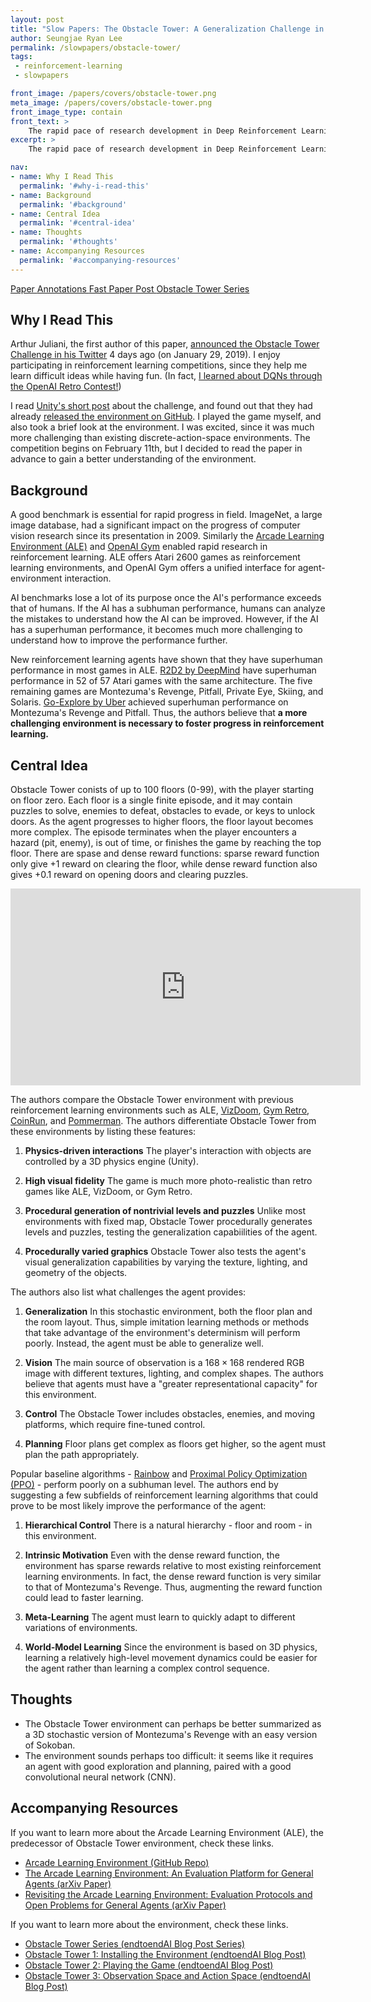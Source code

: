 ```yaml
---
layout: post
title: "Slow Papers: The Obstacle Tower: A Generalization Challenge in Vision, Control, and Planning (Juliani et al., 2019)"
author: Seungjae Ryan Lee
permalink: /slowpapers/obstacle-tower/
tags:
 - reinforcement-learning
 - slowpapers

front_image: /papers/covers/obstacle-tower.png
meta_image: /papers/covers/obstacle-tower.png
front_image_type: contain
front_text: >
    The rapid pace of research development in Deep Reinforcement Learning has been driven by the presence of fast and challenging simulation environments. These environments often take the form of video games, such as the Atari games provided in the Arcade Learning Environment (ALE). In the past year, however, significant progress has been made in achieving superhuman performance on even the most difficult and heavily studied game in the ALE: Montezumas Revenge. We propose a new benchmark environment, Obstacle Tower: a high visual fidelity, 3D, 3rd person, procedurally generated environment. An agent in the Obstacle Tower must learn to solve both low level control and high-level planning problems in tandem learning from pixels and a sparse reward signal in order to make it as high as possible up the tower. In this paper we outline the environment and provide a set of initial baseline results using current state of the art Deep RL methods as well as human players. In all cases these algorithms fail to produce agents capable of performing anywhere near human level on a set of evaluations designed to test both memorization and generalization ability. As such, we believe that the Obstacle Tower has the potential to serve as a helpful Deep RL benchmark now and into the future.
excerpt: >
    The rapid pace of research development in Deep Reinforcement Learning has been driven by the presence of fast and challenging simulation environments. These environments often take the form of video games, such as the Atari games provided in the Arcade Learning Environment (ALE). In the past year, however, significant progress has been made in achieving superhuman performance on even the most difficult and heavily studied game in the ALE: Montezumas Revenge. We propose a new benchmark environment, Obstacle Tower: a high visual fidelity, 3D, 3rd person, procedurally generated environment. An agent in the Obstacle Tower must learn to solve both low level control and high-level planning problems in tandem learning from pixels and a sparse reward signal in order to make it as high as possible up the tower. In this paper we outline the environment and provide a set of initial baseline results using current state of the art Deep RL methods as well as human players. In all cases these algorithms fail to produce agents capable of performing anywhere near human level on a set of evaluations designed to test both memorization and generalization ability. As such, we believe that the Obstacle Tower has the potential to serve as a helpful Deep RL benchmark now and into the future.

nav:
- name: Why I Read This
  permalink: '#why-i-read-this'
- name: Background
  permalink: '#background'
- name: Central Idea
  permalink: '#central-idea'
- name: Thoughts
  permalink: '#thoughts'
- name: Accompanying Resources
  permalink: '#accompanying-resources'
---
```


<a class="mdl-button mdl-js-button mdl-button--raised mdl-js-ripple-effect mdl-button--colored" href="/papers/obstacle-tower.pdf">
Paper
</a>
<a class="mdl-button mdl-js-button mdl-button--raised mdl-js-ripple-effect mdl-button--colored" href="/annotations/obstacle-tower.pdf">
Annotations
</a>
<a class="mdl-button mdl-js-button mdl-button--raised mdl-js-ripple-effect mdl-button--colored" href="/fastpapers/obstacle-tower">
Fast Paper Post
</a>
<a class="mdl-button mdl-js-button mdl-button--raised mdl-js-ripple-effect mdl-button--colored" href="/tag/obstacle-tower">
Obstacle Tower Series
</a>

## Why I Read This

Arthur Juliani, the first author of this paper, [announced the Obstacle Tower Challenge in his Twitter](https://twitter.com/awjuliani/status/1089948637914746881) 4 days ago (on January 29, 2019). I enjoy participating in reinforcement learning competitions, since they help me learn difficult ideas while having fun. (In fact, [I learned about DQNs through the OpenAI Retro Contest!](https://www.endtoend.ai/blog/i-learned-dqns-with-openai-competition/))

I read [Unity's short post](https://blogs.unity3d.com/2019/01/28/obstacle-tower-challenge-test-the-limits-of-intelligence-systems/) about the challenge, and found out that they had already [released the environment on GitHub](https://github.com/Unity-Technologies/obstacle-tower-env). I played the game myself, and also took a brief look at the environment. I was excited, since it was much more challenging than existing discrete-action-space environments. The competition begins on February 11th, but I decided to read the paper in advance to gain a better understanding of the environment.

## Background

A good benchmark is essential for rapid progress in field. ImageNet, a large image database, had a significant impact on the progress of computer vision research since its presentation in 2009. Similarly the [Arcade Learning Environment (ALE)](https://github.com/mgbellemare/Arcade-Learning-Environment) and [OpenAI Gym](https://gym.openai.com/) enabled rapid research in reinforcement learning. ALE offers Atari 2600 games as reinforcement learning environments, and OpenAI Gym offers a unified interface for agent-environment interaction.

AI benchmarks lose a lot of its purpose once the AI's performance exceeds that of humans. If the AI has a subhuman performance, humans can analyze the mistakes to understand how the AI can be improved. However, if the AI has a superhuman performance, it becomes much more challenging to understand how to improve the performance further.

New reinforcement learning agents have shown that they have superhuman performance in most games in ALE. [R2D2 by DeepMind](https://openreview.net/pdf?id=r1lyTjAqYX) have superhuman performance in 52 of 57 Atari games with the same architecture. The five remaining games are Montezuma's Revenge, Pitfall, Private Eye, Skiing, and Solaris. [Go-Explore by Uber](https://arxiv.org/abs/1901.10995) achieved superhuman performance on Montezuma's Revenge and Pitfall. Thus, the authors believe that **a more challenging environment is necessary to foster progress in reinforcement learning.**

## Central Idea

Obstacle Tower conists of up to 100 floors (0-99), with the player starting on floor zero. Each floor is a single finite episode, and it may contain puzzles to solve, enemies to defeat, obstacles to evade, or keys to unlock doors. As the agent progresses to higher floors, the floor layout becomes more complex. The episode terminates when the player encounters a hazard (pit, enemy), is out of time, or finishes the game by reaching the top floor. There are spase and dense reward functions: sparse reward function only give +1 reward on clearing the floor, while dense reward function also gives +0.1 reward on opening doors and clearing puzzles.

<div class="youtube-responsive" style="margin-bottom: 1em;">
    <iframe width="560" height="315" src="https://www.youtube.com/embed/qO4OBXFhMEo?start=37" frameborder="0" allow="accelerometer; autoplay; encrypted-media; gyroscope; picture-in-picture" allowfullscreen></iframe>
</div>

The authors compare the Obstacle Tower environment with previous reinforcement learning environments such as ALE, [VizDoom](http://vizdoom.cs.put.edu.pl/), [Gym Retro](https://blog.openai.com/gym-retro/), [CoinRun](https://blog.openai.com/quantifying-generalization-in-reinforcement-learning/), and [Pommerman](https://www.pommerman.com/). The authors differentiate Obstacle Tower from these environments by listing these features:

1. **Physics-driven interactions** The player's interaction with objects are controlled by a 3D  physics engine (Unity).

2. **High visual fidelity** The game is much more photo-realistic than retro games like ALE, VizDoom, or Gym Retro.

3. **Procedural generation of nontrivial levels and puzzles** Unlike most environments with fixed map, Obstacle Tower procedurally generates levels and puzzles, testing the generalization capabiilities of the agent.

4. **Procedurally varied graphics** Obstacle Tower also tests the agent's visual generalization capabilities by varying the texture, lighting, and geometry of the objects.

The authors also list what challenges the agent provides:

1. **Generalization** In this stochastic environment, both the floor plan and the room layout. Thus, simple imitation learning methods or methods that take advantage of the environment's determinism will perform poorly. Instead, the agent must be able to generalize well.

2. **Vision** The main source of observation is a $168 \times 168$ rendered RGB image with different textures, lighting, and complex shapes. The authors believe that agents must have a "greater representational capacity" for this environment.

3. **Control** The Obstacle Tower includes obstacles, enemies, and moving platforms, which require fine-tuned control.

4. **Planning** Floor plans get complex as floors get higher, so the agent must plan the path appropriately.

Popular baseline algorithms - [Rainbow](https://arxiv.org/abs/1710.02298) and [Proximal Policy Optimization (PPO)](https://arxiv.org/abs/1707.06347) - perform poorly on a subhuman level. The authors end by suggesting a few subfields of reinforcement learning algorithms that could prove to be most likely improve the performance of the agent:

1. **Hierarchical Control** There is a natural hierarchy - floor and room - in this environment.

2. **Intrinsic Motivation** Even with the dense reward function, the environment has sparse rewards relative to most existing reinforcement learning environments. In fact, the dense reward function is very similar to that of Montezuma's Revenge. Thus, augmenting the reward function could lead to faster learning.

3. **Meta-Learning** The agent must learn to quickly adapt to different variations of environments.

4. **World-Model Learning** Since the environment is based on 3D physics, learning a relatively high-level movement dynamics could be easier for the agent rather than learning a complex control sequence.

## Thoughts

- The Obstacle Tower environment can perhaps be better summarized as a 3D stochastic version of Montezuma's Revenge with an easy version of Sokoban.
- The environment sounds perhaps too difficult: it seems like it requires an agent with good exploration and planning, paired with a good convolutional neural network (CNN).

## Accompanying Resources

If you want to learn more about the Arcade Learning Environment (ALE), the predecessor of Obstacle Tower environment, check these links.

- [Arcade Learning Environment (GitHub Repo)](https://github.com/mgbellemare/Arcade-Learning-Environment)
- [The Arcade Learning Environment: An Evaluation Platform for General Agents (arXiv Paper)](https://arxiv.org/abs/1207.4708)
- [Revisiting the Arcade Learning Environment: Evaluation Protocols and Open Problems for General Agents (arXiv Paper)](https://arxiv.org/abs/1709.06009)

If you want to learn more about the environment, check these links.

- [Obstacle Tower Series (endtoendAI Blog Post Series)](/obstacle-tower)
- [Obstacle Tower 1: Installing the Environment (endtoendAI Blog Post)](/obstacle-tower/1)
- [Obstacle Tower 2: Playing the Game (endtoendAI Blog Post)](/obstacle-tower/2)
- [Obstacle Tower 3: Observation Space and Action Space (endtoendAI Blog Post)](/obstacle-tower/3)
